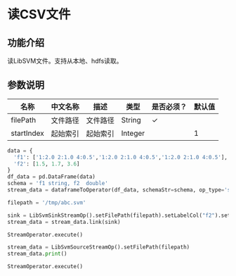 # 读CSV文件

## 功能介绍
读LibSVM文件。支持从本地、hdfs读取。

## 参数说明

| 名称 | 中文名称 | 描述 | 类型 | 是否必须？ | 默认值 |
| --- | --- | --- | --- | --- | --- |
| filePath | 文件路径 | 文件路径 | String | ✓ |  |
| startIndex | 起始索引 | 起始索引 | Integer |  | 1 |


```python
data = {
  'f1': ['1:2.0 2:1.0 4:0.5','1:2.0 2:1.0 4:0.5','1:2.0 2:1.0 4:0.5'],
  'f2': [1.5, 1.7, 3.6]
}
df_data = pd.DataFrame(data)
schema = 'f1 string, f2  double'
stream_data = dataframeToOperator(df_data, schemaStr=schema, op_type='stream')

filepath = '/tmp/abc.svm'

sink = LibSvmSinkStreamOp().setFilePath(filepath).setLabelCol("f2").setVectorCol("f1").setOverwriteSink(True)
stream_data = stream_data.link(sink)

StreamOperator.execute()

stream_data = LibSvmSourceStreamOp().setFilePath(filepath)
stream_data.print()

StreamOperator.execute()

```
